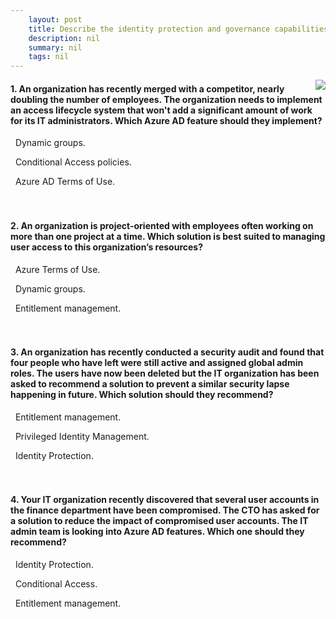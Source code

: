 ```yaml
---
    layout: post
    title: Describe the identity protection and governance capabilities of Azure AD 
    description: nil
    summary: nil
    tags: nil
---
```



 <a target="_blank" href="https://docs.microsoft.com/en-us/learn/modules/describe-identity-protection-governance-capabilities/6-knowledge-check/"><i class="fas fa-external-link-alt"></i> </a>
 <img align="right" src="https://docs.microsoft.com/en-us/learn/achievements/describe-the-identity-protection-and-governance-capabilities-of-azure-ad.svg">
####  1. An organization has recently merged with a competitor, nearly doubling the number of employees. The organization needs to implement an access lifecycle system that won't add a significant amount of work for its IT administrators. Which Azure AD feature should they implement?


<i class='fas fa-check-square' style='color: Dodgerblue;'></i> &nbsp;&nbsp;Dynamic groups.

<i class='far fa-square'></i> &nbsp;&nbsp;Conditional Access policies.

<i class='far fa-square'></i> &nbsp;&nbsp;Azure AD Terms of Use.
<br />
<br />
<br />

####  2. An organization is project-oriented with employees often working on more than one project at a time. Which solution is best suited to managing user access to this organization’s resources?


<i class='far fa-square'></i> &nbsp;&nbsp;Azure Terms of Use.

<i class='far fa-square'></i> &nbsp;&nbsp;Dynamic groups.

<i class='fas fa-check-square' style='color: Dodgerblue;'></i> &nbsp;&nbsp;Entitlement management.
<br />
<br />
<br />

####  3. An organization has recently conducted a security audit and found that four people who have left were still active and assigned global admin roles. The users have now been deleted but the IT organization has been asked to recommend a solution to prevent a similar security lapse happening in future. Which solution should they recommend?


<i class='far fa-square'></i> &nbsp;&nbsp;Entitlement management.

<i class='fas fa-check-square' style='color: Dodgerblue;'></i> &nbsp;&nbsp;Privileged Identity Management.

<i class='far fa-square'></i> &nbsp;&nbsp;Identity Protection.
<br />
<br />
<br />

####  4. Your IT organization recently discovered that several user accounts in the finance department have been compromised. The CTO has asked for a solution to reduce the impact of compromised user accounts. The IT admin team is looking into Azure AD features. Which one should they recommend?


<i class='fas fa-check-square' style='color: Dodgerblue;'></i> &nbsp;&nbsp;Identity Protection.

<i class='far fa-square'></i> &nbsp;&nbsp;Conditional Access.

<i class='far fa-square'></i> &nbsp;&nbsp;Entitlement management.
<br />
<br />
<br />
